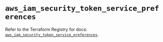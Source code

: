 # `aws_iam_security_token_service_preferences`

Refer to the Terraform Registry for docs: [`aws_iam_security_token_service_preferences`](https://registry.terraform.io/providers/hashicorp/aws/6.12.0/docs/resources/iam_security_token_service_preferences).
